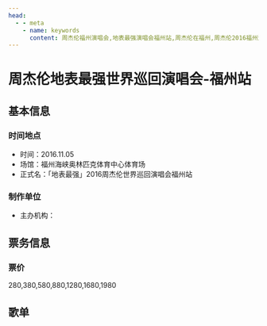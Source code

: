 ```yaml
---
head:
  - - meta
    - name: keywords
      content: 周杰伦福州演唱会,地表最强演唱会福州站,周杰伦在福州,周杰伦2016福州演唱会
---
```


# 周杰伦地表最强世界巡回演唱会-福州站

## 基本信息

### 时间地点
- 时间：2016.11.05
- 场馆：福州海峡奥林匹克体育中心体育场
- 正式名：「地表最强」2016周杰伦世界巡回演唱会福州站

### 制作单位
- 主办机构：

## 票务信息
### 票价
280,380,580,880,1280,1680,1980

## 歌单